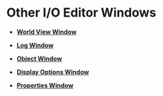 # Other I/O Editor Windows

-   **[World View Window](GUID-D59AC304-8051-437B-83AA-15FBE1560B62.md)**  

-   **[Log Window](GUID-DC3F6AAB-C2BC-412B-8770-13337C439980.md)**  

-   **[Object Window](GUID-16C89599-9948-43DA-B654-161F17597841.md)**  

-   **[Display Options Window](GUID-9BF25BC2-E560-4E8E-98A5-DCD597E1FC3D.md)**  

-   **[Properties Window](GUID-41A79831-DB19-45B2-B47B-F470C8BB571D.md)**  


